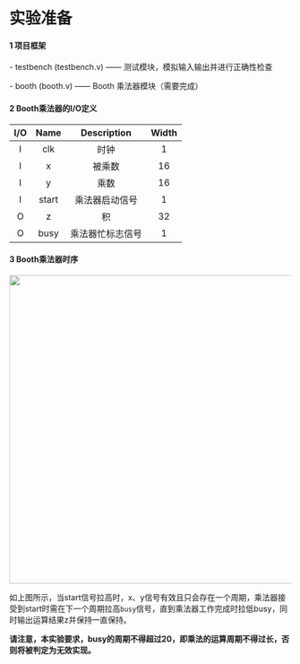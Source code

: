 # 实验准备

#### 1 项目框架

\- testbench (testbench.v) —— 测试模块，模拟输入输出并进行正确性检查

\- booth (booth.v) —— Booth 乘法器模块（需要完成）

#### 2 Booth乘法器的I/O定义

| I/O  | Name  |   Description    | Width |
| :--: | :---: | :--------------: | :---: |
|  I   |  clk  |       时钟       |   1   |
|  I   |   x   |      被乘数      |  16   |
|  I   |   y   |       乘数       |  16   |
|  I   | start |  乘法器启动信号  |   1   |
|  O   |   z   |        积        |  32   |
|  O   | busy  | 乘法器忙标志信号 |   1   |

#### 3 Booth乘法器时序 

 <center><img src="../s5-1.png" width = 550></center>   

如上图所示，当start信号拉高时，x、y信号有效且只会存在一个周期，乘法器接受到start时需在下一个周期拉高`busy`信号，直到乘法器工作完成时拉低busy，同时输出运算结果z并保持一直保持。

**请注意，本实验要求，busy的周期不得超过20，即乘法的运算周期不得过长，否则将被判定为无效实现。**
